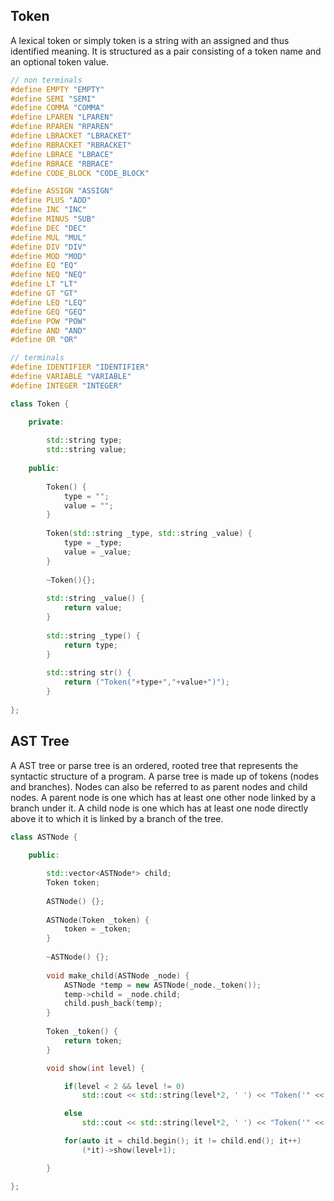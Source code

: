 ## Token

A lexical token or simply token is a string with an assigned and thus identified meaning. It is structured as a pair consisting of a token name and an optional token value. 

``` C++
// non terminals
#define EMPTY "EMPTY"
#define SEMI "SEMI" 
#define COMMA "COMMA" 
#define LPAREN "LPAREN" 
#define RPAREN "RPAREN" 
#define LBRACKET "LBRACKET"
#define RBRACKET "RBRACKET" 
#define LBRACE "LBRACE" 
#define RBRACE "RBRACE" 
#define CODE_BLOCK "CODE_BLOCK"

#define ASSIGN "ASSIGN" 
#define PLUS "ADD"
#define INC "INC"
#define MINUS "SUB"
#define DEC "DEC"
#define MUL "MUL"
#define DIV "DIV"
#define MOD "MOD"
#define EQ "EQ"
#define NEQ "NEQ"
#define LT "LT"
#define GT "GT"
#define LEQ "LEQ"
#define GEQ "GEQ"
#define POW "POW"
#define AND "AND"
#define OR "OR"

// terminals
#define IDENTIFIER "IDENTIFIER"
#define VARIABLE "VARIABLE"
#define INTEGER "INTEGER"

class Token {

    private:
    
    	std::string type;
    	std::string value; 
              
    public:
    
        Token() {
            type = "";
            value = "";
        } 
           
        Token(std::string _type, std::string _value) {
            type = _type;
            value = _value;
        }  
           
        ~Token(){};	
        
    	std::string _value() { 
            return value; 
        }
        
    	std::string _type() { 
            return type; 
        } 
           
        std::string str() { 
            return ("Token("+type+","+value+")"); 
        }  
          
};
```

## AST Tree

A AST tree or parse tree is an ordered, rooted tree that represents the syntactic structure of a program. A parse tree is made up of tokens (nodes and branches). Nodes can also be referred to as parent nodes and child nodes. A parent node is one which has at least one other node linked by a branch under it. A child node is one which has at least one node directly above it to which it is linked by a branch of the tree.

``` C++
class ASTNode {
    
    public:        

        std::vector<ASTNode*> child;                    
    	Token token;                
        
        ASTNode() {};                        
    	
        ASTNode(Token _token) {
            token = _token;
        }         
        
        ~ASTNode() {}; 
    	
        void make_child(ASTNode _node) {
            ASTNode *temp = new ASTNode(_node._token());
            temp->child = _node.child;
            child.push_back(temp);
        }            
    	
        Token _token() {
            return token;
        }     

        void show(int level) {                

            if(level < 2 && level != 0) 
                std::cout << std::string(level*2, ' ') << "Token('" << token._type() << "', '" << token._value() << "')\n";

            else 
                std::cout << std::string(level*2, ' ') << "Token('" << token._type() << "', '" << token._value() << "')\n";   

            for(auto it = child.begin(); it != child.end(); it++) 
                (*it)->show(level+1);

        }

};
```
